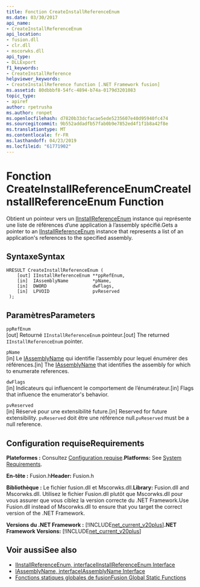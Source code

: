```yaml
---
title: Fonction CreateInstallReferenceEnum
ms.date: 03/30/2017
api_name:
- CreateInstallReferenceEnum
api_location:
- fusion.dll
- clr.dll
- mscorwks.dll
api_type:
- DLLExport
f1_keywords:
- CreateInstallReference
helpviewer_keywords:
- CreateInstallReference function [.NET Framework fusion]
ms.assetid: 80dbbbf8-54fc-4894-b74a-0179d3201083
topic_type:
- apiref
author: rpetrusha
ms.author: ronpet
ms.openlocfilehash: d7820b33dcfacae5ede5235607e40d95940fc474
ms.sourcegitcommit: 9b552addadfb57fab0b9e7852ed4f1f1b8a42f8e
ms.translationtype: MT
ms.contentlocale: fr-FR
ms.lasthandoff: 04/23/2019
ms.locfileid: "61771902"
---
```

# <a name="createinstallreferenceenum-function"></a><span data-ttu-id="adc17-102">Fonction CreateInstallReferenceEnum</span><span class="sxs-lookup"><span data-stu-id="adc17-102">CreateInstallReferenceEnum Function</span></span>
<span data-ttu-id="adc17-103">Obtient un pointeur vers un [IInstallReferenceEnum](../../../../docs/framework/unmanaged-api/fusion/iinstallreferenceenum-interface.md) instance qui représente une liste de références d’une application à l’assembly spécifié.</span><span class="sxs-lookup"><span data-stu-id="adc17-103">Gets a pointer to an [IInstallReferenceEnum](../../../../docs/framework/unmanaged-api/fusion/iinstallreferenceenum-interface.md) instance that represents a list of an application's references to the specified assembly.</span></span>  
  
## <a name="syntax"></a><span data-ttu-id="adc17-104">Syntaxe</span><span class="sxs-lookup"><span data-stu-id="adc17-104">Syntax</span></span>  
  
```  
HRESULT CreateInstallReferenceEnum (  
    [out] IInstallReferenceEnum **ppRefEnum,  
    [in]  IAssemblyName         *pName,  
    [in]  DWORD                 dwFlags,  
    [in]  LPVOID                pvReserved  
 );  
```  
  
## <a name="parameters"></a><span data-ttu-id="adc17-105">Paramètres</span><span class="sxs-lookup"><span data-stu-id="adc17-105">Parameters</span></span>  
 `ppRefEnum`  
 <span data-ttu-id="adc17-106">[out] Retourné `IInstallReferenceEnum` pointeur.</span><span class="sxs-lookup"><span data-stu-id="adc17-106">[out] The returned `IInstallReferenceEnum` pointer.</span></span>  
  
 `pName`  
 <span data-ttu-id="adc17-107">[in] Le [IAssemblyName](../../../../docs/framework/unmanaged-api/fusion/iassemblyname-interface.md) qui identifie l’assembly pour lequel énumérer des références.</span><span class="sxs-lookup"><span data-stu-id="adc17-107">[in] The [IAssemblyName](../../../../docs/framework/unmanaged-api/fusion/iassemblyname-interface.md) that identifies the assembly for which to enumerate references.</span></span>  
  
 `dwFlags`  
 <span data-ttu-id="adc17-108">[in] Indicateurs qui influencent le comportement de l’énumérateur.</span><span class="sxs-lookup"><span data-stu-id="adc17-108">[in] Flags that influence the enumerator's behavior.</span></span>  
  
 `pvReserved`  
 <span data-ttu-id="adc17-109">[in] Réservé pour une extensibilité future.</span><span class="sxs-lookup"><span data-stu-id="adc17-109">[in] Reserved for future extensibility.</span></span> <span data-ttu-id="adc17-110">`pvReserved` doit être une référence null.</span><span class="sxs-lookup"><span data-stu-id="adc17-110">`pvReserved` must be a null reference.</span></span>  
  
## <a name="requirements"></a><span data-ttu-id="adc17-111">Configuration requise</span><span class="sxs-lookup"><span data-stu-id="adc17-111">Requirements</span></span>  
 <span data-ttu-id="adc17-112">**Plateformes :** Consultez [Configuration requise](../../../../docs/framework/get-started/system-requirements.md).</span><span class="sxs-lookup"><span data-stu-id="adc17-112">**Platforms:** See [System Requirements](../../../../docs/framework/get-started/system-requirements.md).</span></span>  
  
 <span data-ttu-id="adc17-113">**En-tête :** Fusion.h</span><span class="sxs-lookup"><span data-stu-id="adc17-113">**Header:** Fusion.h</span></span>  
  
 <span data-ttu-id="adc17-114">**Bibliothèque :** Le fichier fusion.dll et Mscorwks.dll.</span><span class="sxs-lookup"><span data-stu-id="adc17-114">**Library:** Fusion.dll and Mscorwks.dll.</span></span> <span data-ttu-id="adc17-115">Utilisez le fichier Fusion.dll plutôt que Mscorwks.dll pour vous assurer que vous ciblez la version correcte du .NET Framework.</span><span class="sxs-lookup"><span data-stu-id="adc17-115">Use Fusion.dll instead of Mscorwks.dll to ensure that you target the correct version of the .NET Framework.</span></span>  
  
 <span data-ttu-id="adc17-116">**Versions du .NET Framework :** [!INCLUDE[net_current_v20plus](../../../../includes/net-current-v20plus-md.md)]</span><span class="sxs-lookup"><span data-stu-id="adc17-116">**.NET Framework Versions:** [!INCLUDE[net_current_v20plus](../../../../includes/net-current-v20plus-md.md)]</span></span>  
  
## <a name="see-also"></a><span data-ttu-id="adc17-117">Voir aussi</span><span class="sxs-lookup"><span data-stu-id="adc17-117">See also</span></span>

- [<span data-ttu-id="adc17-118">IInstallReferenceEnum, interface</span><span class="sxs-lookup"><span data-stu-id="adc17-118">IInstallReferenceEnum Interface</span></span>](../../../../docs/framework/unmanaged-api/fusion/iinstallreferenceenum-interface.md)
- [<span data-ttu-id="adc17-119">IAssemblyName, interface</span><span class="sxs-lookup"><span data-stu-id="adc17-119">IAssemblyName Interface</span></span>](../../../../docs/framework/unmanaged-api/fusion/iassemblyname-interface.md)
- [<span data-ttu-id="adc17-120">Fonctions statiques globales de fusion</span><span class="sxs-lookup"><span data-stu-id="adc17-120">Fusion Global Static Functions</span></span>](../../../../docs/framework/unmanaged-api/fusion/fusion-global-static-functions.md)
